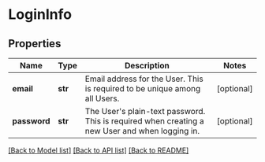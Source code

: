 # LoginInfo

## Properties
Name | Type | Description | Notes
------------ | ------------- | ------------- | -------------
**email** | **str** | Email address for the User.  This is required to be unique among all Users.  | [optional] 
**password** | **str** | The User&#x27;s plain-text password.  This is required when creating a new User and when logging in.  | [optional] 

[[Back to Model list]](../README.md#documentation-for-models) [[Back to API list]](../README.md#documentation-for-api-endpoints) [[Back to README]](../README.md)

